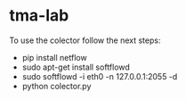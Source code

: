 # tma-lab
To use the colector follow the next steps:
  - pip install netflow
  - sudo apt-get install softflowd
  - sudo softflowd -i eth0 -n 127.0.0.1:2055 -d
  - python colector.py
